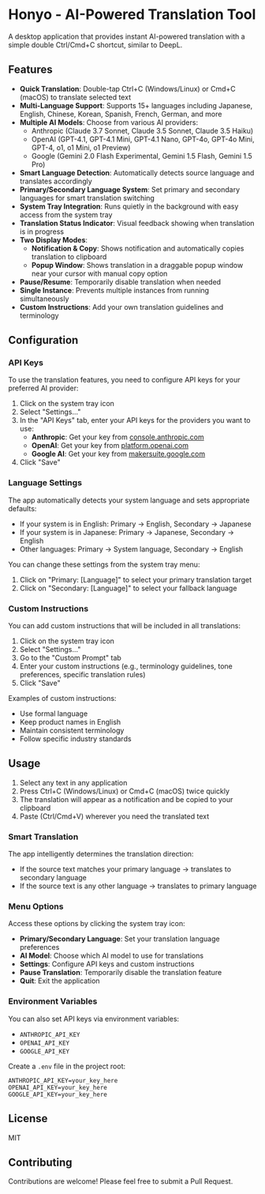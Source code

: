 # Honyo - AI-Powered Translation Tool

A desktop application that provides instant AI-powered translation with a simple double Ctrl/Cmd+C shortcut, similar to DeepL.

## Features

- **Quick Translation**: Double-tap Ctrl+C (Windows/Linux) or Cmd+C (macOS) to translate selected text
- **Multi-Language Support**: Supports 15+ languages including Japanese, English, Chinese, Korean, Spanish, French, German, and more
- **Multiple AI Models**: Choose from various AI providers:
  - Anthropic (Claude 3.7 Sonnet, Claude 3.5 Sonnet, Claude 3.5 Haiku)
  - OpenAI (GPT-4.1, GPT-4.1 Mini, GPT-4.1 Nano, GPT-4o, GPT-4o Mini, GPT-4, o1, o1 Mini, o1 Preview)
  - Google (Gemini 2.0 Flash Experimental, Gemini 1.5 Flash, Gemini 1.5 Pro)
- **Smart Language Detection**: Automatically detects source language and translates accordingly
- **Primary/Secondary Language System**: Set primary and secondary languages for smart translation switching
- **System Tray Integration**: Runs quietly in the background with easy access from the system tray
- **Translation Status Indicator**: Visual feedback showing when translation is in progress
- **Two Display Modes**:
  - **Notification & Copy**: Shows notification and automatically copies translation to clipboard
  - **Popup Window**: Shows translation in a draggable popup window near your cursor with manual copy option
- **Pause/Resume**: Temporarily disable translation when needed
- **Single Instance**: Prevents multiple instances from running simultaneously
- **Custom Instructions**: Add your own translation guidelines and terminology

## Configuration

### API Keys

To use the translation features, you need to configure API keys for your preferred AI provider:

1. Click on the system tray icon
2. Select "Settings..."
3. In the "API Keys" tab, enter your API keys for the providers you want to use:
   - **Anthropic**: Get your key from [console.anthropic.com](https://console.anthropic.com/)
   - **OpenAI**: Get your key from [platform.openai.com](https://platform.openai.com/api-keys)
   - **Google AI**: Get your key from [makersuite.google.com](https://makersuite.google.com/app/apikey)
4. Click "Save"

### Language Settings

The app automatically detects your system language and sets appropriate defaults:
- If your system is in English: Primary → English, Secondary → Japanese
- If your system is in Japanese: Primary → Japanese, Secondary → English
- Other languages: Primary → System language, Secondary → English

You can change these settings from the system tray menu:
1. Click on "Primary: [Language]" to select your primary translation target
2. Click on "Secondary: [Language]" to select your fallback language

### Custom Instructions

You can add custom instructions that will be included in all translations:

1. Click on the system tray icon
2. Select "Settings..."
3. Go to the "Custom Prompt" tab
4. Enter your custom instructions (e.g., terminology guidelines, tone preferences, specific translation rules)
5. Click "Save"

Examples of custom instructions:
- Use formal language
- Keep product names in English
- Maintain consistent terminology
- Follow specific industry standards

## Usage

1. Select any text in any application
2. Press Ctrl+C (Windows/Linux) or Cmd+C (macOS) twice quickly
3. The translation will appear as a notification and be copied to your clipboard
4. Paste (Ctrl/Cmd+V) wherever you need the translated text

### Smart Translation

The app intelligently determines the translation direction:
- If the source text matches your primary language → translates to secondary language
- If the source text is any other language → translates to primary language

### Menu Options

Access these options by clicking the system tray icon:
- **Primary/Secondary Language**: Set your translation language preferences
- **AI Model**: Choose which AI model to use for translations
- **Settings**: Configure API keys and custom instructions
- **Pause Translation**: Temporarily disable the translation feature
- **Quit**: Exit the application

### Environment Variables

You can also set API keys via environment variables:
- `ANTHROPIC_API_KEY`
- `OPENAI_API_KEY`
- `GOOGLE_API_KEY`

Create a `.env` file in the project root:
```env
ANTHROPIC_API_KEY=your_key_here
OPENAI_API_KEY=your_key_here
GOOGLE_API_KEY=your_key_here
```

## License

MIT

## Contributing

Contributions are welcome! Please feel free to submit a Pull Request.
